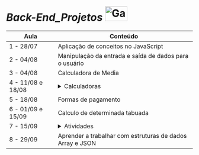 # *Back-End_Projetos* <img src="https://pa1.aminoapps.com/6454/d70fe9741bdcd2bb96c9362818b1e190969d8908_hq.gif" alt="Gatinho digitando" style="height: 40px; width:60px;"/>


Aula       | Conteúdo
---------  | ------
 1 - 28/07 | Aplicação de conceitos no JavaScript
 2 - 04/08 | Manipulação da entrada e saída de dados para o usuário
 3 - 04/08 | Calculadora de Media
 4 - 11/08 e 18/08 | <details><summary>Calculadoras</summary> <ul> <li>Projeto 1 - Minha Calculadora.</li> <li>Projeto 2 - Calculadora do Prof Marcel.</li> </ul> </details>
 5 - 18/08 | Formas de pagamento
 6 - 01/09 e 15/09| Calculo de determinada tabuada 
 7 - 15/09 | <details><summary>Atividades</summary> <ul> <li>Exercício 01 - Criação de sistema que faça o cálculo do IMC de uma pessoa</li> <li>Exercício 02 - Criar um sistema que gerencie as médias escolares de uma universidade</li> <li>Exercício 03 - Criar um sistema para gerenciar o cálculo de uma tabuada</li> <li>Exercício 04 - Calcular o Fatorial de um número fornecido pelo usuário</li> <li>Exercício 05 - Criar um sistema que gerencie números pares e ímpares</li> </ul></details>
 8 - 29/09 | Aprender a trabalhar com estruturas de dados Array e JSON
